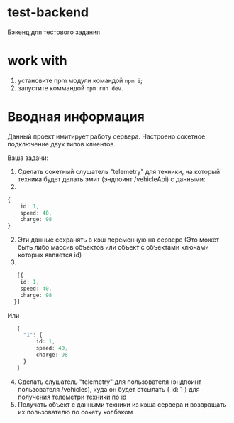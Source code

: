 # test-backend

Бэкенд для тестового задания

# work with

1. установите npm модули командой `npm i`;
2. запустите коммандой `npm run dev`.

# Вводная информация

Данный проект имитирует работу сервера. Настроено сокетное подключение двух типов клиентов.

Ваша задачи:

1. Сделать сокетный слушатель "telemetry" для техники, на который техника будет делать эмит (эндпоинт /vehicleApi) с данными:
2. 
```typescript
{
    id: 1,
    speed: 40,
    charge: 98
}
```

2. Эти данные сохранять в кэш переменную на сервере (Это может быть либо массив объектов или объект с объектами ключами которых является id)
3. 
```typescript
   [{
    id: 1,
    speed: 40,
    charge: 98
  }]
```
Или

```typescript
   {
     "1": {
         id: 1,
         speed: 40,
         charge: 98
     }
   }
```

4. Сделать слушатель "telemetry" для пользователя (эндпоинт пользователя /vehicles), куда он будет отсылать { id: 1 } для получения телеметри техники по id
5. Получать объект с данными техники из кэша сервера и возвращать их пользователю по сокету колбэком
